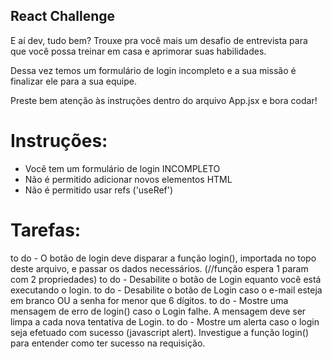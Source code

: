 ## React Challenge

E aí dev, tudo bem? Trouxe pra você mais um desafio de entrevista para que você possa treinar em casa e aprimorar suas habilidades.

Dessa vez temos um formulário de login incompleto e a sua missão é finalizar ele para a sua equipe.

Preste bem atenção às instruções dentro do arquivo App.jsx e bora codar!

# Instruções:

- Você tem um formulário de login INCOMPLETO
- Não é permitido adicionar novos elementos HTML
- Não é permitido usar refs ('useRef')

# Tarefas:

to do - O botão de login deve disparar a função login(), importada no topo deste arquivo, e passar os dados necessários. (//função espera 1 param com 2 propriedades)
to do - Desabilite o botão de Login equanto você está executando o login.
to do - Desabilite o botão de Login caso o e-mail esteja em branco OU a senha for menor que 6 dígitos.
to do - Mostre uma mensagem de erro de login() caso o Login falhe. A mensagem deve ser limpa a cada nova tentativa de Login.
to do - Mostre um alerta caso o login seja efetuado com sucesso (javascript alert). Investigue a função login() para entender como ter sucesso na requisição.

